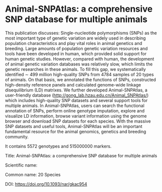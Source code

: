 # Animal-SNPAtlas: a comprehensive SNP database for multiple animals

This publication discusses: Single-nucleotide polymorphisms (SNPs) as the most important type of genetic variation are widely used in describing population characteristics and play vital roles in animal genetics and breeding. Large amounts of population genetic variation resources and tools have been developed in human, which provided solid support for human genetic studies. However, compared with human, the development of animal genetic variation databases was relatively slow, which limits the genetic researches in these animals. To fill this gap, we systematically identified ∼ 499 million high-quality SNPs from 4784 samples of 20 types of animals. On that basis, we annotated the functions of SNPs, constructed high-density reference panels and calculated genome-wide linkage disequilibrium (LD) matrixes. We further developed Animal-SNPAtlas, a user-friendly database (http://gong_lab.hzau.edu.cn/Animal_SNPAtlas/) which includes high-quality SNP datasets and several support tools for multiple animals. In Animal-SNPAtlas, users can search the functional annotation of SNPs, perform online genotype imputation, explore and visualize LD information, browse variant information using the genome browser and download SNP datasets for each species. With the massive SNP datasets and useful tools, Animal-SNPAtlas will be an important fundamental resource for the animal genomics, genetics and breeding community.

It contains 5572 genotypes and 515000000 markers.

Title: Animal-SNPAtlas: a comprehensive SNP database for multiple animals

Scientific name: 

Common name: 20 Species

DOI: https://doi.org/10.1093/nar/gkac954


